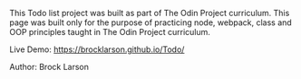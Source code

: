 This Todo list project was built as part of The Odin Project curriculum. This page was built only for the purpose of practicing node, webpack, class and OOP principles taught in The Odin Project curriculum.

Live Demo: https://brocklarson.github.io/Todo/

Author: Brock Larson

